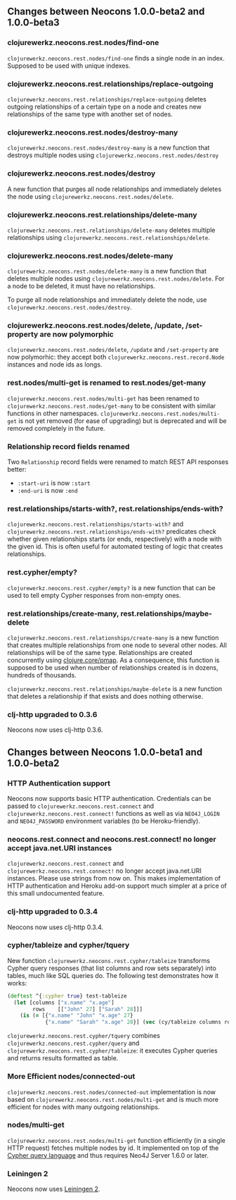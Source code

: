 ## Changes between Neocons 1.0.0-beta2 and 1.0.0-beta3

### clojurewerkz.neocons.rest.nodes/find-one

`clojurewerkz.neocons.rest.nodes/find-one` finds a single node in an index. Supposed to be used with
unique indexes.


### clojurewerkz.neocons.rest.relationships/replace-outgoing

`clojurewerkz.neocons.rest.relationships/replace-outgoing` deletes outgoing relationships of a certain
type on a node and creates new relationships of the same type with another set of nodes.


### clojurewerkz.neocons.rest.nodes/destroy-many

`clojurewerkz.neocons.rest.nodes/destroy-many` is a new function that destroys multiple nodes using
`clojurewerkz.neocons.rest.nodes/destroy`


### clojurewerkz.neocons.rest.nodes/destroy

A new function that purges all node relationships and immediately deletes the node using `clojurewerkz.neocons.rest.nodes/delete`.


### clojurewerkz.neocons.rest.relationships/delete-many

`clojurewerkz.neocons.rest.relationships/delete-many` deletes multiple relationships using
`clojurewerkz.neocons.rest.relationships/delete`.


### clojurewerkz.neocons.rest.nodes/delete-many

`clojurewerkz.neocons.rest.nodes/delete-many` is a new function that deletes multiple nodes using
`clojurewerkz.neocons.rest.nodes/delete`. For a node to be deleted, it must have no relationships.

To purge all node relationships and immediately delete the node, use `clojurewerkz.neocons.rest.nodes/destroy`.


### clojurewerkz.neocons.rest.nodes/delete, /update, /set-property are now polymorphic

`clojurewerkz.neocons.rest.nodes/delete`, `/update` and `/set-property` are now polymorhic: they accept
both `clojurewerkz.neocons.rest.record.Node` instances and node ids as longs.


### rest.nodes/multi-get is renamed to rest.nodes/get-many

`clojurewerkz.neocons.rest.nodes/multi-get` has been renamed to `clojurewerkz.neocons.rest.nodes/get-many` to be consistent with
similar functions in other namespaces. `clojurewerkz.neocons.rest.nodes/multi-get` is not yet removed (for ease of upgrading)
but is deprecated and will be removed completely in the future.


### Relationship record fields renamed

Two `Relationship` record fields were renamed to match REST API responses better:

 * `:start-uri` is now `:start`
 * `:end-uri` is now `:end`


### rest.relationships/starts-with?, rest.relationships/ends-with?

`clojurewerkz.neocons.rest.relationships/starts-with?` and `clojurewerkz.neocons.rest.relationships/ends-with?` predicates check whether
given relationships starts (or ends, respectively) with a node with the given id. This is often useful
for automated testing of logic that creates relationships.


### rest.cypher/empty?

`clojurewerkz.neocons.rest.cypher/empty?` is a new function that can be used to tell empty Cypher responses from
non-empty ones.


### rest.relationships/create-many, rest.relationships/maybe-delete

`clojurewerkz.neocons.rest.relationships/create-many` is a new function that creates multiple relationships
from one node to several other nodes. All relationships will be of the same type. Relationships
are created concurrently using [clojure.core/pmap](http://clojuredocs.org/clojure_core/clojure.core/pmap). As a consequence, this function is supposed
to be used when number of relationships created is in dozens, hundreds of thousands.

`clojurewerkz.neocons.rest.relationships/maybe-delete` is a new function that deletes a relationship if that exists and does nothing
otherwise.


### clj-http upgraded to 0.3.6

Neocons now uses clj-http 0.3.6.



## Changes between Neocons 1.0.0-beta1 and 1.0.0-beta2

### HTTP Authentication support

Neocons now supports basic HTTP authentication. Credentials can be passed to `clojurewerkz.neocons.rest.connect` and
`clojurewerkz.neocons.rest.connect!` functions as well as via `NEO4J_LOGIN` and `NEO4J_PASSWORD` environment variables
(to be Heroku-friendly).


### neocons.rest.connect and neocons.rest.connect! no longer accept java.net.URI instances

`clojurewerkz.neocons.rest.connect` and `clojurewerkz.neocons.rest.connect!` no longer accept java.net.URI instances. Please use strings from now on.
This makes implementation of HTTP authentication and Heroku add-on support much simpler at a price of this small
undocumented feature.


### clj-http upgraded to 0.3.4

Neocons now uses clj-http 0.3.4.


### cypher/tableize and cypher/tquery

New function `clojurewerkz.neocons.rest.cypher/tableize` transforms Cypher query responses (that list columns and row sets separately) into tables,
much like SQL queries do. The following test demonstrates how it works:

``` clojure
(deftest ^{:cypher true} test-tableize
  (let [columns ["x.name" "x.age"]
        rows    [["John" 27] ["Sarah" 28]]]
    (is (= [{"x.name" "John" "x.age" 27}
            {"x.name" "Sarah" "x.age" 28}] (vec (cy/tableize columns rows))))))
```

`clojurewerkz.neocons.rest.cypher/tquery` combines `clojurewerkz.neocons.rest.cypher/query` and `clojurewerkz.neocons.rest.cypher/tableize`: it executes Cypher queries and returns results
formatted as table.


### More Efficient nodes/connected-out

`clojurewerkz.neocons.rest.nodes/connected-out` implementation is now based on `clojurewerkz.neocons.rest.nodes/multi-get` and is much more efficient for nodes
with many outgoing relationships.


### nodes/multi-get

`clojurewerkz.neocons.rest.nodes/multi-get` function efficiently (in a single HTTP request) fetches multiple nodes by id.
It implemented on top of the [Cypher query language](http://docs.neo4j.org/chunked/1.6/cypher-query-lang.html) and thus requires Neo4J Server 1.6.0 or later.


### Leiningen 2

Neocons now uses [Leiningen 2](https://github.com/technomancy/leiningen/wiki/Upgrading).
